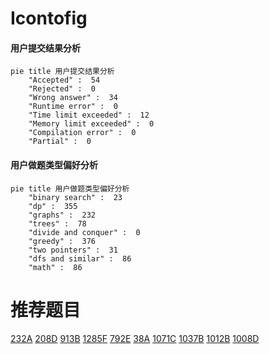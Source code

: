 # Icontofig

<!-- tabs:start -->



#### **用户提交结果分析**

```mermaid
pie title 用户提交结果分析
    "Accepted" :  54
    "Rejected" :  0
    "Wrong answer" :  34
    "Runtime error" :  0
    "Time limit exceeded" :  12
    "Memory limit exceeded" :  0
    "Compilation error" :  0
    "Partial" :  0
```

#### **用户做题类型偏好分析**

```mermaid
pie title 用户做题类型偏好分析
    "binary search" :  23
    "dp" :  355
    "graphs" :  232
    "trees" :  78
    "divide and conquer" :  0
    "greedy" :  376
    "two pointers" :  31
    "dfs and similar" :  86
    "math" :  86
```



<!-- tabs:end -->
# 推荐题目
[232A](https://codeforces.com/contest/232/problem/A)
[208D](https://codeforces.com/contest/208/problem/D)
[913B](https://codeforces.com/contest/913/problem/B)
[1285F](https://codeforces.com/contest/1285/problem/F)
[792E](https://codeforces.com/contest/792/problem/E)
[38A](https://codeforces.com/contest/38/problem/A)
[1071C](https://codeforces.com/contest/1071/problem/C)
[1037B](https://codeforces.com/contest/1037/problem/B)
[1012B](https://codeforces.com/contest/1012/problem/B)
[1008D](https://codeforces.com/contest/1008/problem/D)
